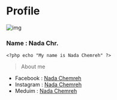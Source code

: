 # Profile
![img](https://scontent.fbkk14-1.fna.fbcdn.net/v/t1.0-9/131987572_3946884082040192_4979388046984326467_n.jpg?_nc_cat=111&ccb=2&_nc_sid=09cbfe&_nc_eui2=AeHDayClwMcLQH9jXrpdfIGy0X4ymgNs0zHRfjKaA2zTMQCoBmaklg7eWPsXjqBgklvsSazekpFrYmkJgPMoKLc6&_nc_ohc=BBrEwUhpETMAX-Yp3BM&_nc_ht=scontent.fbkk14-1.fna&oh=7a9f06903c131f5f406fbe64a6e5d0ce&oe=600CEEEC)
### Name : Nada Chr.
` <?php echo "My name is Nada Chemreh" ?> `
> About me
- Facebook : [Nada Chemreh](https://www.facebook.com/nada.the.unknown/)
- Instagram : [Nada Chemreh](https://www.instagram.com/nada_the_unknown/)
- Meduim : [Nada Chemreh](https://medium.com/@nadachemreh)
